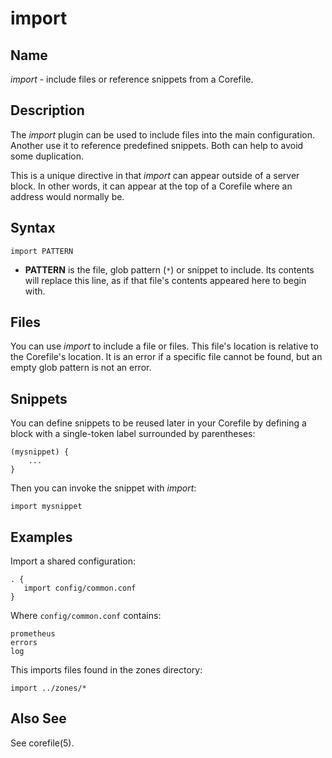 # import

## Name

*import* - include files or reference snippets from a Corefile.

## Description

The *import* plugin can be used to include files into the main configuration. Another use it to
reference predefined snippets. Both can help to avoid some duplication.

This is a unique directive in that *import* can appear outside of a server block. In other words, it
can appear at the top of a Corefile where an address would normally be.

## Syntax

~~~
import PATTERN
~~~

*   **PATTERN** is the file, glob pattern (`*`) or snippet to include. Its contents will replace
    this line, as if that file's contents appeared here to begin with.

## Files

You can use *import* to include a file or files. This file's location is relative to the
Corefile's location. It is an error if a specific file cannot be found, but an empty glob pattern is
not an error.

## Snippets

You can define snippets to be reused later in your Corefile by defining a block with a single-token
label surrounded by parentheses:

~~~ corefile
(mysnippet) {
	...
}
~~~

Then you can invoke the snippet with *import*:

~~~
import mysnippet
~~~

## Examples

Import a shared configuration:

~~~
. {
   import config/common.conf
}
~~~

Where `config/common.conf` contains:

~~~
prometheus
errors
log
~~~

This imports files found in the zones directory:

~~~
import ../zones/*
~~~

## Also See

See corefile(5).
